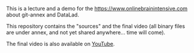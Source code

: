 This is a lecture and a demo for the https://www.onlinebrainintensive.com
about git-annex and DataLad.

This repository contains the "sources" and the final video (all binary files
are under annex, and not yet shared anywhere... time will come).

The final video is also available on [YouTube](https://www.youtube.com/watch?v=sDP1jhRkKRo).
